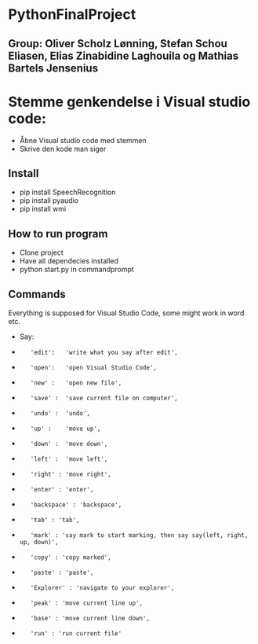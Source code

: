 # PythonFinalProject

## Group: Oliver Scholz Lønning, Stefan Schou Eliasen, Elias Zinabidine Laghouila og Mathias Bartels Jensenius

# Stemme genkendelse i Visual studio code:
* Åbne Visual studio code med stemmen
* Skrive den kode man siger


## Install
* pip install SpeechRecognition
* pip install pyaudio
* pip install wmi


## How to run program
* Clone project
* Have all dependecies installed
* python start.py in commandprompt

## Commands
Everything is supposed for Visual Studio Code, some might work in word etc.
* Say:      
*        'edit':   'write what you say after edit',
*        'open':   'open Visual Studio Code',
*        'new' :   'open new file',
*        'save' :  'save current file on computer',
*        'undo' :  'undo',
*        'up' :    'move up',
*        'down' :  'move down',
*        'left' :  'move left',
*        'right' : 'move right',
*        'enter' : 'enter',
*        'backspace' : 'backspace',
*        'tab' : 'tab',
*        'mark' : 'say mark to start marking, then say say(left, right, up, down)',
*        'copy' : 'copy marked',
*        'paste' : 'paste',
*        'Explorer' : 'navigate to your explorer',
*        'peak' : 'move current line up',
*        'base' : 'move current line down',
*        'run' : 'run current file'
